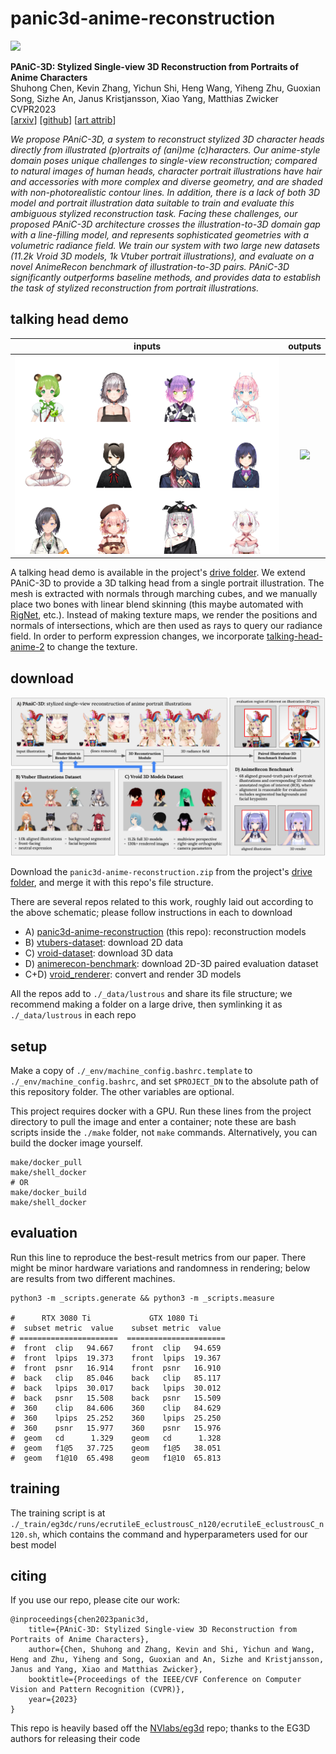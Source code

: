 


panic3d-anime-reconstruction
============================

![](./supplementary/teaser.gif)


**PAniC-3D: Stylized Single-view 3D Reconstruction from Portraits of Anime Characters**  
Shuhong Chen,
Kevin Zhang,
Yichun Shi,
Heng Wang,
Yiheng Zhu,
Guoxian Song,
Sizhe An,
Janus Kristjansson,
Xiao Yang,
Matthias Zwicker  
CVPR2023  
\[[arxiv](https://arxiv.org/abs/2303.14587)\]
\[[github](https://github.com/ShuhongChen/panic3d-anime-reconstruction)\]
\[[art attrib](./supplementary/art_attributions.txt)\]
<!-- \[[poster](./eccv2022_eisai_poster.pdf)\] -->
<!-- \[[video](https://youtu.be/jy4HKnG9YA0)\] -->
<!-- \[[colab](https://colab.research.google.com/github/ShuhongChen/eisai-anime-interpolator/blob/master/_notebooks/eisai_colab_demo.ipynb)\]   -->


*We propose PAniC-3D, a system to reconstruct stylized 3D character heads directly from illustrated (p)ortraits of (ani)me (c)haracters.  Our anime-style domain poses unique challenges to single-view reconstruction; compared to natural images of human heads, character portrait illustrations have hair and accessories with more complex and diverse geometry, and are shaded with non-photorealistic contour lines.  In addition, there is a lack of both 3D model and portrait illustration data suitable to train and evaluate this ambiguous stylized reconstruction task.  Facing these challenges, our proposed PAniC-3D architecture crosses the illustration-to-3D domain gap with a line-filling model, and represents sophisticated geometries with a volumetric radiance field.  We train our system with two large new datasets (11.2k Vroid 3D models, 1k Vtuber portrait illustrations), and evaluate on a novel AnimeRecon benchmark of illustration-to-3D pairs.  PAniC-3D significantly outperforms baseline methods, and provides data to establish the task of stylized reconstruction from portrait illustrations.*


## talking head demo

inputs            |  outputs
:-------------------------:|:-------------------------:
![](./supplementary/talking_head_inputs.png)  |  ![](./supplementary/talking_head_demo.gif)

A talking head demo is available in the project's [drive folder](https://drive.google.com/drive/folders/1Zpt9x_OlGALi-o-TdvBPzUPcvTc7zpuV?usp=share_link).  We extend PAniC-3D to provide a 3D talking head from a single portrait illustration.  The mesh is extracted with normals through marching cubes, and we manually place two bones with linear blend skinning (this maybe automated with [RigNet](https://zhan-xu.github.io/rig-net/), etc.).  Instead of making texture maps, we render the positions and normals of intersections, which are then used as rays to query our radiance field.  In order to perform expression changes, we incorporate [talking-head-anime-2](https://github.com/pkhungurn/talking-head-anime-2-demo) to change the texture.


## download

![](./supplementary/schematic.png)

Download the `panic3d-anime-reconstruction.zip` from the project's [drive folder](https://drive.google.com/drive/folders/1Zpt9x_OlGALi-o-TdvBPzUPcvTc7zpuV?usp=share_link), and merge it with this repo's file structure.

There are several repos related to this work, roughly laid out according to the above schematic; please follow instructions in each to download

* A) [panic3d-anime-reconstruction](https://github.com/ShuhongChen/panic3d-anime-reconstruction) (this repo): reconstruction models
* B) [vtubers-dataset](https://github.com/ShuhongChen/vtubers-dataset): download 2D data
* C) [vroid-dataset](https://github.com/ShuhongChen/vroid-dataset): download 3D data
* D) [animerecon-benchmark](https://github.com/ShuhongChen/animerecon-benchmark): download 2D-3D paired evaluation dataset
* C+D) [vroid_renderer](https://github.com/ShuhongChen/vroid_renderer): convert and render 3D models

All the repos add to `./_data/lustrous` and share its file structure; we recommend making a folder on a large drive, then symlinking it as `./_data/lustrous` in each repo


## setup

Make a copy of `./_env/machine_config.bashrc.template` to `./_env/machine_config.bashrc`, and set `$PROJECT_DN` to the absolute path of this repository folder.  The other variables are optional.

This project requires docker with a GPU.  Run these lines from the project directory to pull the image and enter a container; note these are bash scripts inside the `./make` folder, not `make` commands.  Alternatively, you can build the docker image yourself.

    make/docker_pull
    make/shell_docker
    # OR
    make/docker_build
    make/shell_docker


## evaluation

Run this line to reproduce the best-result metrics from our paper.  There might be minor hardware variations and randomness in rendering; below are results from two different machines.

    python3 -m _scripts.generate && python3 -m _scripts.measure

    #      RTX 3080 Ti             GTX 1080 Ti
    #  subset metric  value    subset metric  value 
    # ======================  ======================
    #  front  clip   94.667    front  clip   94.659 
    #  front  lpips  19.373    front  lpips  19.367 
    #  front  psnr   16.914    front  psnr   16.910 
    #  back   clip   85.046    back   clip   85.117 
    #  back   lpips  30.017    back   lpips  30.012 
    #  back   psnr   15.508    back   psnr   15.509 
    #  360    clip   84.606    360    clip   84.629 
    #  360    lpips  25.252    360    lpips  25.250 
    #  360    psnr   15.977    360    psnr   15.976 
    #  geom   cd      1.329    geom   cd      1.328 
    #  geom   f1@5   37.725    geom   f1@5   38.051 
    #  geom   f1@10  65.498    geom   f1@10  65.813 


## training

The training script is at `./_train/eg3dc/runs/ecrutileE_eclustrousC_n120/ecrutileE_eclustrousC_n120.sh`, which contains the command and hyperparameters used for our best model


## citing

If you use our repo, please cite our work:

    @inproceedings{chen2023panic3d,
        title={PAniC-3D: Stylized Single-view 3D Reconstruction from Portraits of Anime Characters},
        author={Chen, Shuhong and Zhang, Kevin and Shi, Yichun and Wang, Heng and Zhu, Yiheng and Song, Guoxian and An, Sizhe and Kristjansson, Janus and Yang, Xiao and Matthias Zwicker},
        booktitle={Proceedings of the IEEE/CVF Conference on Computer Vision and Pattern Recognition (CVPR)},
        year={2023}
    }

This repo is heavily based off the [NVlabs/eg3d](https://github.com/NVlabs/eg3d) repo; thanks to the EG3D authors for releasing their code





